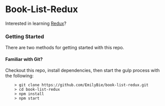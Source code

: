 # Book-List-Redux

Interested in learning [Redux](https://www.udemy.com/react-redux/)?

### Getting Started

There are two methods for getting started with this repo.

#### Familiar with Git?
Checkout this repo, install dependencies, then start the gulp process with the following:

```
	> git clone https://github.com/EmilyBie/book-list-redux.git
	> cd book-list-redux
	> npm install
	> npm start
```
